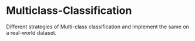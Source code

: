 # Multiclass-Classification
Different strategies of Multi-class classification and implement the same on a real-world dataset.
